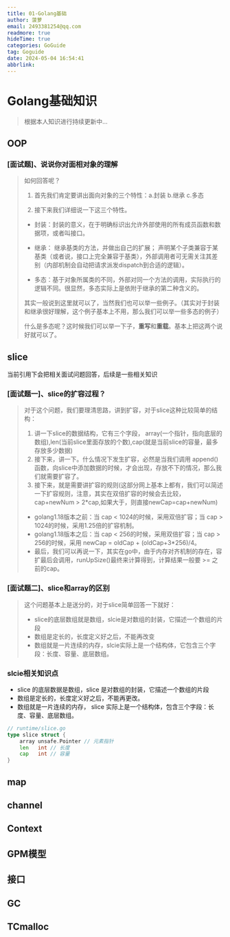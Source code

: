 ```yaml
---
title: 01-Golang基础
author: 菠萝
email: 2493381254@qq.com
readmore: true
hideTime: true
categories: GoGuide
tag: Goguide
date: 2024-05-04 16:54:41
abbrlink: 
---
```

# Golang基础知识
> 根据本人知识进行持续更新中...

## OOP
### [面试题]、说说你对面相对象的理解
> 如何回答呢？
> 
> 1. 首先我们肯定要讲出面向对象的三个特性：a.封装 b.继承 c.多态
>
> 2. 接下来我们详细说一下这三个特性。
>
> - 封装：封装的意义，在于明确标识出允许外部使用的所有成员函数和数据项，或者叫接口。
>
> - 继承：
>    继承基类的方法，并做出自己的扩展；
>    声明某个子类兼容于某基类（或者说，接口上完全兼容于基类），外部调用者可无需关注其差别（内部机制会自动把请求派发dispatch到合适的逻辑）。
>
> - 多态：基于对象所属类的不同，外部对同一个方法的调用，实际执行的逻辑不同。很显然，多态实际上是依附于继承的第二种含义的。
>
> 其实一般说到这里就可以了，当然我们也可以举一些例子。（其实对于封装和继承很好理解，这个例子基本上不用，那么我们可以举一些多态的例子）
>
> 什么是多态呢？这时候我们可以举一下子，**重写**和**重载**。基本上把这两个说好就可以了。
>



## slice
当前引用下会把相关面试问题回答，后续是一些相关知识

### [面试题一]、slice的扩容过程？

> 对于这个问题，我们要理清思路，讲到扩容，对于slice这种比较简单的结构：
> 1. 讲一下slice的数据结构，它有三个字段， array(一个指针，指向底层的数组),len(当前slice里面存放的个数),cap(就是当前slice的容量，最多存放多少数据)
> 2. 接下来，讲一下。什么情况下发生扩容，必然是当我们调用 append()函数，向slice中添加数据的时候，才会出现，存放不下的情况，那么我们就需要扩容了。
> 3. 接下来，就是需要讲扩容的规则(这部分网上基本上都有，我们可以简述一下扩容规则，注意，其实在双倍扩容的时候会去比较，cap+newNum > 2*cap,如果大于，则直接newCap=cap+newNum)
> - golang1.18版本之前：当 cap < 1024的时候，采用双倍扩容；当 cap > 1024的时候，采用1.25倍的扩容机制。
> - golang1.18版本之后：当 cap < 256的时候，采用双倍扩容；当 cap > 256的时候，采用 newCap = oldCap + (oldCap+3*256)/4。
> - 最后，我们可以再说一下，其实在go中，由于内存对齐机制的存在，容扩最后会调用，runUpSize()最终来计算得到，计算结果一般要 >= 之前的cap。
>


### [面试题二]、slice和array的区别
>
> 这个问题基本上是送分的，对于slice简单回答一下就好：
> - slice的底层数组就是数组，slcie是对数组的封装，它描述一个数组的片段
> - 数组是定长的，长度定义好之后，不能再改变
> - 数组就是一片连续的内存，slcie实际上是一个结构体，它包含三个字段：长度、容量、底层数组。

### slcie相关知识点
- slice 的底层数据是数组，slice 是对数组的封装，它描述一个数组的片段
- 数组是定长的，长度定义好之后，不能再更改。
- 数组就是一片连续的内存， slice 实际上是一个结构体，包含三个字段：长度、容量、底层数组。

~~~go
// runtime/slice.go
type slice struct {
    array unsafe.Pointer // 元素指针
    len   int // 长度 
    cap   int // 容量
}
~~~


## map

## channel

## Context

## GPM模型

## 接口

## GC

## TCmalloc

## 
